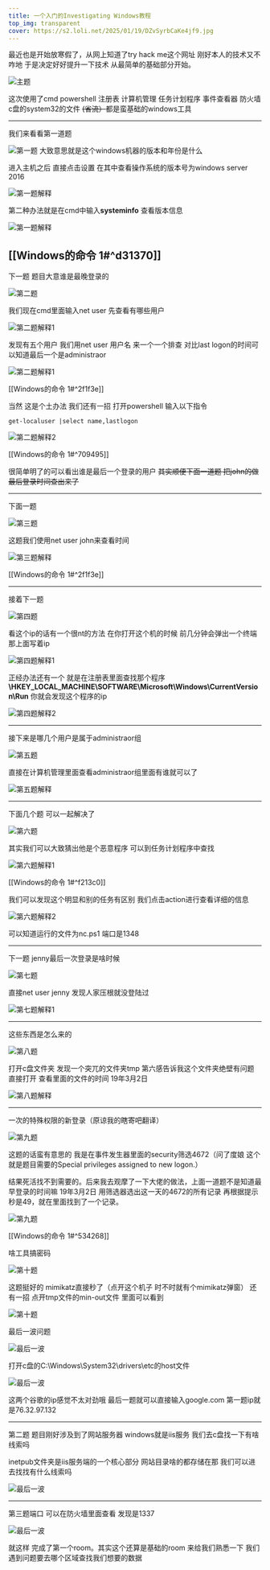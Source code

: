 ```yaml
---
title: 一个入门的Investigating Windows教程
top_img: transparent
cover: https://s2.loli.net/2025/01/19/DZvSyrbCaKe4jf9.jpg
---
```


最近也是开始放寒假了，从网上知道了try hack me这个网址 刚好本人的技术又不咋地 于是决定好好提升一下技术 从最简单的基础部分开始。

![主题](/images/一个入门教程/屏幕截图%202025-01-14%20201646.png)

这次使用了cmd powershell 注册表 计算机管理 任务计划程序 事件查看器 防火墙 c盘的system32的文件 ~~(省流）~~都是蛮基础的windows工具

---
我们来看看第一道题

![第一题](/images/一个入门教程/屏幕截图%202025-01-14%20201913.png)
大致意思就是这个windows机器的版本和年份是什么

进入主机之后 直接点击设置 在其中查看操作系统的版本号为windows server 2016

![第一题解释](/images/一个入门教程/屏幕截图%202025-01-14%20145316.png)

第二种办法就是在cmd中输入**systeminfo** 查看版本信息

![第一题解释](/images/一个入门教程/屏幕截图%202025-01-14%20202928.png)

[[Windows的命令 1#^d31370]]
---
下一题 题目大意谁是最晚登录的

![第二题](/images/一个入门教程/屏幕截图%202025-01-14%20203100.png)

我们现在cmd里面输入net user 先查看有哪些用户

![第二题解释1](/images/一个入门教程/屏幕截图%202025-01-14%20203406.png)

发现有五个用户 我们用net user 用户名 来一个一个排查 对比last logon的时间可以知道最后一个是administraor

![第二题解释1](/images/一个入门教程/屏幕截图%202025-01-14%20203524.png)

[[Windows的命令 1#^2f1f3e]]

当然 这是个土办法 我们还有一招 打开powershell 输入以下指令
```
get-localuser |select name,lastlogon
```
![第二题解释2](/images/一个入门教程/屏幕截图%202025-01-15%20090059.png)

[[Windows的命令 1#^709495]]

很简单明了的可以看出谁是最后一个登录的用户
~~其实顺便下面一道题 把john的做最后登录时间查出来了~~

---
下面一题

![第三题](/images/一个入门教程/屏幕截图%202025-01-14%20203706.png)

这题我们使用net user john来查看时间 

![第三题解释](/images/一个入门教程/屏幕截图%202025-01-14%20203826.png)

[[Windows的命令 1#^2f1f3e]]

---
接着下一题

![第四题](/images/一个入门教程/屏幕截图%202025-01-14%20204914.png)

看这个ip的话有一个很nt的方法 在你打开这个机的时候 前几分钟会弹出一个终端 那上面写着ip

![第四题解释1](/images/一个入门教程/屏幕截图%202025-01-14%20150219.png)

正经办法还有一个 就是在注册表里面查找那个程序 **\HKEY_LOCAL_MACHINE\SOFTWARE\Microsoft\Windows\CurrentVersion\Run** 你就会发现这个程序的ip

![第四题解释2](/images/一个入门教程/屏幕截图%202025-01-15%20090843.png)

---
接下来是哪几个用户是属于administraor组

![第五题](/images/一个入门教程/屏幕截图%202025-01-15%20091809.png)

直接在计算机管理里面查看administraor组里面有谁就可以了

![第五题解释](/images/一个入门教程/屏幕截图%202025-01-15%20091600.png)

---
下面几个题 可以一起解决了

![第六题](/images/一个入门教程/屏幕截图%202025-01-15%20092017.png)

其实我们可以大致猜出他是个恶意程序 可以到任务计划程序中查找

![第六题解释1](/images/一个入门教程/屏幕截图%202025-01-15%20092603.png) 

[[Windows的命令 1#^f213c0]]

我们可以发现这个明显和别的任务有区别 我们点击action进行查看详细的信息

![第六题解释2](/images/一个入门教程/屏幕截图%202025-01-15%20092427.png) 

可以知道运行的文件为nc.ps1 端口是1348

---
下一题 jenny最后一次登录是啥时候

![第七题](/images/一个入门教程/屏幕截图%202025-01-15%20092902.png) 

直接net user jenny 发现人家压根就没登陆过

![第七题解释1](/images/一个入门教程/屏幕截图%202025-01-15%20093023.png)

---
这些东西是怎么来的

![第八题](/images/一个入门教程/屏幕截图%202025-01-15%20093156.png)

打开c盘文件夹 发现一个突兀的文件夹tmp 第六感告诉我这个文件夹绝壁有问题 直接打开 查看里面的文件的时间 19年3月2日 

![第八题解释](/images/一个入门教程/屏幕截图%202025-01-15%20093508.png)

---

一次的特殊权限的新登录（原谅我的瞎寄吧翻译）

![第九题](/images/一个入门教程/屏幕截图%202025-01-15%20093542.png)

这题的话蛮有意思的 我是在事件发生器里面的security筛选4672（问了度娘 这个就是题目需要的Special privileges assigned to new logon.）

结果死活找不到需要的。后来我去观摩了一下大佬的做法，上面一道题不是知道最早登录的时间嘛 19年3月2日 用筛选器选出这一天的4672的所有记录 再根据提示 秒是49，就在里面找到了一个记录。

![第九题](/images/一个入门教程/屏幕截图%202025-01-15%20094502.png)

[[Windows的命令 1#^534268]]

啥工具搞密码

![第十题](/images/一个入门教程/屏幕截图%202025-01-15%20094900.png)

这题挺好的 mimikatz直接秒了（点开这个机子 时不时就有个mimikatz弹窗） 还有一招 点开tmp文件的min-out文件 里面可以看到

![第十题](/images/一个入门教程/屏幕截图%202025-01-15%20094950.png)

最后一波问题

![最后一波](/images/一个入门教程/屏幕截图%202025-01-15%20095638.png)

打开c盘的C:\Windows\System32\drivers\etc的host文件 

![最后一波](/images/一个入门教程/屏幕截图%202025-01-15%20095508.png)

这两个谷歌的ip感觉不太对劲哦 最后一题就可以直接输入google.com 第一题ip就是76.32.97.132

---
第二题 题目刚好涉及到了网站服务器 windows就是iis服务 我们去c盘找一下有啥线索吗

inetpub文件夹是iis服务端的一个核心部分 网站目录啥的都存储在那 我们可以进去找找有什么线索吗

![最后一波](/images/一个入门教程/屏幕截图%202025-01-15%20101030.png)

---
第三题端口 可以在防火墙里面查看 发现是1337

![最后一波](/images/一个入门教程/屏幕截图%202025-01-15%20100137.png)

就这样 完成了第一个room。其实这个还算是基础的room 来给我们熟悉一下 我们遇到问题要去哪个区域查找我们想要的数据






